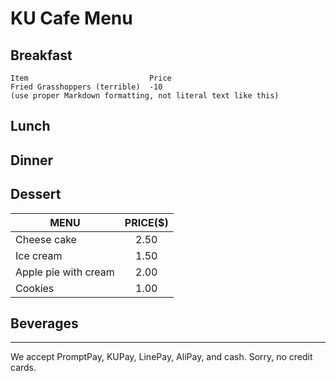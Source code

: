 # KU Cafe Menu


## Breakfast

    Item                           Price
    Fried Grasshoppers (terrible)  -10
    (use proper Markdown formatting, not literal text like this)

## Lunch 


## Dinner


## Dessert
| MENU | PRICE($) |  
| ------------ |:----------:|
|Cheese cake |  2.50 |
|Ice cream | 1.50 |
|Apple pie with cream | 2.00|
|Cookies | 1.00|


## Beverages



---

We accept PromptPay, KUPay, LinePay, AliPay, and cash. Sorry, no credit cards.
